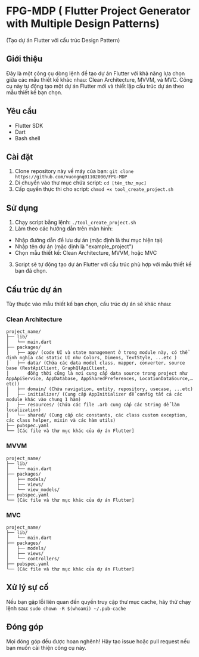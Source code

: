 # FPG-MDP ( Flutter Project Generator with Multiple Design Patterns)
(Tạo dự án Flutter với cấu trúc Design Pattern)

## Giới thiệu

Đây là một công cụ dòng lệnh để tạo dự án Flutter với khả năng lựa chọn giữa các mẫu thiết kế khác nhau: Clean Architecture, MVVM, và MVC. Công cụ này tự động tạo một dự án Flutter mới và thiết lập cấu trúc dự án theo mẫu thiết kế bạn chọn.

## Yêu cầu

- Flutter SDK
- Dart
- Bash shell

## Cài đặt

1. Clone repository này về máy của bạn:
`git clone https://github.com/vuongnq01102000/FPG-MDP`
2. Di chuyển vào thư mục chứa script:
`cd [tên_thư_mục]`
3. Cấp quyền thực thi cho script:
`chmod +x tool_create_project.sh`

## Sử dụng

1. Chạy script bằng lệnh: `./tool_create_project.sh`
2. Làm theo các hướng dẫn trên màn hình:
- Nhập đường dẫn để lưu dự án (mặc định là thư mục hiện tại)
- Nhập tên dự án (mặc định là "example_project")
- Chọn mẫu thiết kế: Clean Architecture, MVVM, hoặc MVC

3. Script sẽ tự động tạo dự án Flutter với cấu trúc phù hợp với mẫu thiết kế bạn đã chọn.

## Cấu trúc dự án

Tùy thuộc vào mẫu thiết kế bạn chọn, cấu trúc dự án sẽ khác nhau:

### Clean Architecture
```
project_name/
├── lib/
│   └── main.dart
├── packages/
│   ├── app/ (code UI và state management ở trong module này, có thể định nghĩa các static UI như Colors, Dimens, TextStyle, ...etc )
│   ├── data/ (Chứa các data model class, mapper, converter, source base (RestApiClient, GraphQlApiClient, 
│       đồng thời cũng là nơi cung cấp data source trong project như AppApiService, AppDatabase, AppSharedPreferences, LocationDataSource,…etc))
│   ├── domain/ (Chứa navigation, entity, repository, usecase, ...etc)
│   ├── initializer/ (Cung cấp AppInitializer để config tất cả các module khác vào chung 1 hàm)
│   ├── resources/ (Chứa các file .arb cung cấp các String để làm localization)
│   └── shared/ (Cung cấp các constants, các class custom exception, các class helper, mixin và các hàm utils)
├── pubspec.yaml
└── [Các file và thư mục khác của dự án Flutter]
```

### MVVM
```
project_name/
├── lib/
│   └── main.dart
├── packages/
│   ├── models/ 
│   ├── views/
│   └── view_models/
├── pubspec.yaml
└── [Các file và thư mục khác của dự án Flutter]
```
### MVC
```
project_name/
├── lib/
│   └── main.dart
├── packages/
│   ├── models/
│   ├── views/
│   └── controllers/
├── pubspec.yaml
└── [Các file và thư mục khác của dự án Flutter]
```

## Xử lý sự cố

Nếu bạn gặp lỗi liên quan đến quyền truy cập thư mục cache, hãy thử chạy lệnh sau: `sudo chown -R $(whoami) ~/.pub-cache`

## Đóng góp

Mọi đóng góp đều được hoan nghênh! Hãy tạo issue hoặc pull request nếu bạn muốn cải thiện công cụ này.
